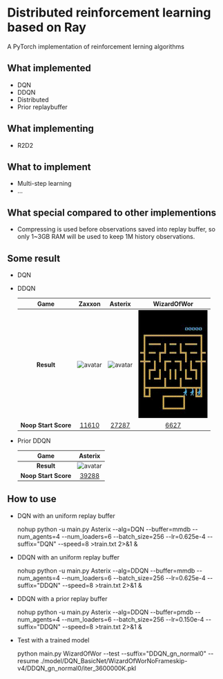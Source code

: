 # Distributed reinforcement learning based on Ray

A PyTorch implementation of reinforcement lerning algorithms

## What implemented
* DQN
* DDQN
* Distributed
* Prior replaybuffer

## What implementing
* R2D2

## What to implement
* Multi-step learning
* ...

## What special compared to other implementions
* Compressing is used before observations saved into replay buffer, so only 1~3GB RAM will be used to keep 1M history observations.

## Some result
* DQN

* DDQN

    |**Game**             | Zaxxon                          | Asterix                           | WizardOfWor                               |
    |:-------------------:|:-------------------------------:|:---------------------------------:|:-----------------------------------------:|
    |**Result**           |![avatar](./exp/ddqn/Zaxxon.gif) |![avatar](./exp/ddqn/Asterix.gif)  |![avatar](./exp/ddqn/WizardOfWor.gif)      |
    |**Noop Start Score** | [11610](./exp/ddqn/Zaxxon.png)  | [27287](./exp/ddqn/Asterix.png)   | [6627](./exp/ddqn/WizardOfWor.png)        |

* Prior DDQN

    |**Game**             | Asterix                                 |
    |:-------------------:|:---------------------------------------:|
    |**Result**           |![avatar](./exp/prior_ddqn/Asterix.gif)  |
    |**Noop Start Score** | [39288](./exp/prior_ddqn/Asterix.png)   |

## How to use

* DQN with an uniform replay buffer

    nohup python -u main.py Asterix --alg=DQN --buffer=mmdb --num_agents=4 --num_loaders=6 --batch_size=256 --lr=0.625e-4 --suffix="DQN" --speed=8 >train.txt 2>&1 &

* DDQN with an uniform replay buffer

    nohup python -u main.py Asterix --alg=DDQN --buffer=mmdb --num_agents=4 --num_loaders=6 --batch_size=256 --lr=0.625e-4 --suffix="DDQN" --speed=8 >train.txt 2>&1 &

* DDQN with a prior replay buffer

    nohup python -u main.py Asterix --alg=DDQN --buffer=pmdb --num_agents=4 --num_loaders=6 --batch_size=256 --lr=0.150e-4 --suffix="DDQN" --speed=8 >train.txt 2>&1 &

* Test with a trained model

    python main.py WizardOfWor --test --suffix="DDQN_gn_normal0" --resume ./model/DQN_BasicNet/WizardOfWorNoFrameskip-v4/DDQN_gn_normal0/iter_3600000K.pkl


